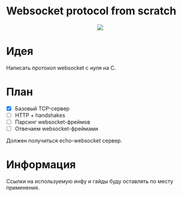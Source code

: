 # Websocket protocol from scratch

<p align="center">
    <img src="https://skillicons.dev/icons?i=c" />
</p>

# Идея

Написать протокол websocket с нуля на C.

# План

- [x] Базовый TCP-сервер
- [ ] HTTP + handshakes
- [ ] Парсинг websocket-фреймов
- [ ] Отвечаем websocket-фреймами

Должен получиться echo-websocket сервер.

# Информация

Ссылки на используемую инфу и гайды буду оставлять по месту применения.
